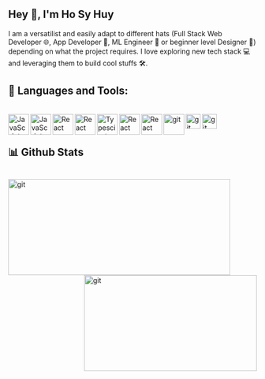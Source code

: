 ## Hey 👋, I'm Ho Sy Huy
<!-- <a href='https://www.linkedin.com/in/rahul-jha98/'><img align='left' alt="linkedin" src="https://raw.githubusercontent.com/rahul-jha98/rahul-jha98/561d474902b59c7429ec22bb73e225696c27b202/assets/linkedin.svg" height='18px'/></a>
<a href='https://twitter.com/jharahul98/'><img align='left' alt="twitter" src="https://raw.githubusercontent.com/rahul-jha98/rahul-jha98/561d474902b59c7429ec22bb73e225696c27b202/assets/twitter.svg" height='18px'/></a>
<a href='https://www.kaggle.com/rahuljha98/'><img alt="kaggle" src="https://raw.githubusercontent.com/rahul-jha98/rahul-jha98/561d474902b59c7429ec22bb73e225696c27b202/assets/kaggle.svg" height='18px'/></a> -->


I am a versatilist and easily adapt to different hats (Full Stack Web Developer 🌐, App Developer 📱, ML Engineer 🤖 or beginner level Designer 🎨) depending on what the project requires. I love exploring new tech stack 💻 and leveraging them to build cool stuffs 🛠️. 
<br/>


<!-- <img align="right" alt="GIF" src="https://raw.githubusercontent.com/rahul-jha98/rahul-jha98/main/techstack.gif" width="360px"/>
  
### 🧐 More About Me:

- 🔭 &nbsp; I’m currently working on **youtube-audio-player**
- 🤝 &nbsp; I’m looking to collaborate on [sheets-database](https://github.com/rahul-jha98/sheets-database)
- 🌱 &nbsp; I’m currently learning Typescript; 
- 👨🏻‍💻 &nbsp; Most of my projects are available on [Github](https://github.com/rahul-jha98?tab=repositories)
- 🎨 &nbsp; Using [this svg](https://storyset.com/illustration/javascript-frameworks/amico) and Figma I made 👉
- 💬 &nbsp; Ask me about anything tech related, I am happy to help;
- 📫 &nbsp; Feel free to ping me on [LinkedIn](https://www.linkedin.com/in/rahul-jha98/)
- 📝 &nbsp; Checkout my [resume](https://drive.google.com/file/d/1ZpR5pVBTnl_Qybq7GE3MGy1SB1JehVSE/view?usp=sharing)
- 📚 &nbsp; When I am free, I read fantasy and fiction novels. Checkout my [Goodreads](https://www.goodreads.com/rahul-jha98) to see the book I have read
-->

## 🔨 Languages and Tools:
<br/>

<a href="https://developer.mozilla.org/en-US/docs/Web/JavaScript" target="_blank"> 
<img align="left" alt="JavaScript" height ="42px"  src="https://raw.githubusercontent.com/rahul-jha98/github_readme_icons/main/language_and_tools/square/javascript/javascript.svg">
</a>
<a href="https://developer.mozilla.org/en-US/docs/Web/HTML" target="_blank"> 
<img align="left" alt="JavaScript" height ="42px"  src="https://raw.githubusercontent.com/rahul-jha98/github_readme_icons/main/language_and_tools/square/html/html.svg">
</a>
<a href="https://developer.mozilla.org/en-US/docs/Web/CSS" target="_blank"> <img align="left" alt="React" height ="42px" src="https://raw.githubusercontent.com/rahul-jha98/github_readme_icons/main/language_and_tools/square/css/css.svg"></a>
<a href="https://sass-lang.com/" target="_blank"> <img align="left" alt="React" height ="42px" src="https://raw.githubusercontent.com/rahul-jha98/github_readme_icons/main/language_and_tools/square/sass/sass.svg"></a>
<a href="https://www.typescriptlang.org/" target="_blank"><img align="left" alt="Typescirpt" height ="42px" src="https://raw.githubusercontent.com/rahul-jha98/github_readme_icons/main/language_and_tools/square/typescript/typescript.svg"></a>
<a href="https://reactjs.org/" target="_blank"> <img align="left" alt="React" height ="42px" src="https://raw.githubusercontent.com/rahul-jha98/github_readme_icons/main/language_and_tools/square/react/react.svg"></a>
<a href="https://vuejs.org/" target="_blank"> <img align="left" alt="React" height ="42px" src="https://raw.githubusercontent.com/rahul-jha98/github_readme_icons/main/language_and_tools/square/vue/vue.svg"></a>
<a href="https://git-scm.com/" target="_blank"> <img src="https://raw.githubusercontent.com/rahul-jha98/github_readme_icons/main/language_and_tools/square/git-scm/git-scm.svg" align="left" alt="git" height='42px'/> </a>
<a href="https://tailwindcss.com/docs" target="_blank"> <img src="https://raw.githubusercontent.com/hohuy852/github-readme-icons/main/main/language_and_tools/square/tailwind/tailwind-css.svg" align="left" alt="git" height='30px'/> </a>
<a href="https://code.visualstudio.com/" target="_blank"> <img src="https://raw.githubusercontent.com/hohuy852/github-readme-icons/main/main/language_and_tools/square/vscode/vscode.svg" align="left" alt="git" height='30px'/> </a>
<br/>
<br/>

## 📊 Github Stats
<br/>

<a href="https://github.com/hohuy852">
 <img src="https://github-readme-stats.vercel.app/api?username=hohuy852&show_icons=true&theme=radical" align="center" alt="git" width="450" height='195'/>
<!-- ![HoHuy's GitHub stats](https://github-readme-stats.vercel.app/api?username=hohuy852&show_icons=true&theme=radical) -->
 <img src="https://github-readme-stats.vercel.app/api/top-langs/?username=hohuy852&layout=compact" align="right" alt="git" width="350" height='195'/>
</a>
<!-- ![Top Langs](https://github-readme-stats.vercel.app/api/top-langs/?username=hohuy852&layout=compact) -->
<!-- [![Top Langs](https://github-readme-stats.vercel.app/api/top-langs/?username=anuraghazra&langs_count=8)](https://github.com/anuraghazra/github-readme-stats)
[![Top Langs](https://github-readme-stats.vercel.app/api/top-langs/?username=anuraghazra&hide=javascript,html)](https://github.com/anuraghazra/github-readme-stats)
[![Top Langs](https://github-readme-stats.vercel.app/api/top-langs/?username=anuraghazra&exclude_repo=github-readme-stats,anuraghazra.github.io)](https://github.com/anuraghazra/github-readme-stats)
 -->

<!-- <a href="https://github.com/hohuy852/github-readme-stats">
  <img align="center" src="https://hohuy852-stats.netlify.app/api/pin/?username=hohuy852&repo=github-readme-stats" />
</a>
<a href="https://github.com/hohuy852/convoychat">
  <img align="center" src="https://hohuy852-stats.netlify.app/api/pin/?username=hohuy852&repo=convoychat" />
</a> -->



